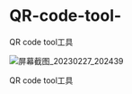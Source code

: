 # QR-code-tool-
QR code tool工具

![屏幕截图_20230227_202439](https://user-images.githubusercontent.com/109446039/221564880-3a159cc7-9c3f-4420-9039-2164882c4f2c.png)



QR code tool工具





